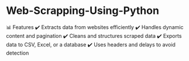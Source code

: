 # Web-Scrapping-Using-Python
📊 Features
✔️ Extracts data from websites efficiently
✔️ Handles dynamic content and pagination
✔️ Cleans and structures scraped data
✔️ Exports data to CSV, Excel, or a database
✔️ Uses headers and delays to avoid detection
